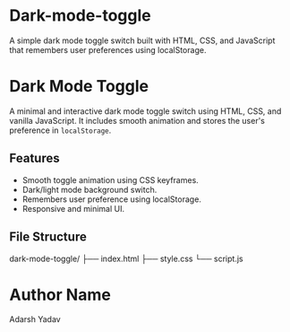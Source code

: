 # Dark-mode-toggle
A simple dark mode toggle switch built with HTML, CSS, and JavaScript that remembers user preferences using localStorage.

# Dark Mode Toggle

A minimal and interactive dark mode toggle switch using HTML, CSS, and vanilla JavaScript. It includes smooth animation and stores the user's preference in `localStorage`.

## Features

- Smooth toggle animation using CSS keyframes.
- Dark/light mode background switch.
- Remembers user preference using localStorage.
- Responsive and minimal UI.

##  File Structure
dark-mode-toggle/
├── index.html
├── style.css
└── script.js

# Author Name
Adarsh Yadav
